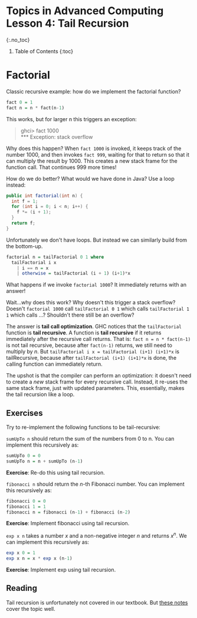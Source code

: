 # Topics in Advanced Computing Lesson 4: Tail Recursion
{:.no_toc}

1. Table of Contents
{:toc}

# Factorial

Classic recursive example: how do we implement the factorial function?

```haskell
fact 0 = 1
fact n = n * fact(n-1)
```

This works, but for larger n this triggers an exception:

> ghci> fact 1000  
> *** Exception: stack overflow

Why does this happen? When `fact 1000` is invoked, it keeps track of the number 1000, and then invokes `fact 999`, waiting for that to return so that it can multiply the result by 1000. This creates a new stack frame for the function call. That continues 999 more times!

How do we do better? What would we have done in Java? Use a loop instead:

```java
public int factorial(int n) {
  int f = 1;
  for (int i = 0; i < n; i++) {
    f *= (i + 1);
  }
  return f;
}
```

Unfortunately we don't have loops. But instead we can similarly build from the bottom-up.

```haskell
factorial n = tailFactorial 0 1 where
  tailFactorial i x
    | i == n = x
    | otherwise = tailFactorial (i + 1) (i+1)*x
```

What happens if we invoke `factorial 1000`? It immediately returns with an answer!

Wait...why does this work? Why doesn't this trigger a stack overflow? Doesn't `factorial 1000` call `tailFactorial 0 1` which calls `tailFactorial 1 1` which calls ...? Shouldn't there still be an overflow?

The answer is **tail call optimization**. GHC notices that the `tailFactorial` function is **tail recursive**. A function is **tail recursive** if it returns immediately after the recursive call returns. That is: `fact n = n * fact(n-1)` is not tail recursive, because after `fact(n-1)` returns, we still need to multiply by $n$. But `tailFactorial i x = tailFactorial (i+1) (i+1)*x` is tailRecursive, because after `tailFactorial (i+1) (i+1)*x` is done, the calling function can immediately return.

The upshot is that the compiler can perform an optimization: it doesn't need to create a *new* stack frame for every recursive call. Instead, it re-uses the same stack frame, just with updated parameters. This, essentially, makes the tail recursion like a loop.

## Exercises

Try to re-implement the following functions to be tail-recursive:

`sumUpTo n` should return the sum of the numbers from 0 to n. You can implement this recursively as:

```haskell
sumUpTo 0 = 0
sumUpTo n = n + sumUpTo (n-1)
```

**Exercise**: Re-do this using tail recursion.

`fibonacci n` should return the $n$-th Fibonacci number. You can implement this recursively as:

```haskell
fibonacci 0 = 0
fibonacci 1 = 1
fibonacci n = fibonacci (n-1) + fibonacci (n-2)
```

**Exercise**: Implement fibonacci using tail recursion.

`exp x n` takes a number $x$ and a non-negative integer $n$ and returns $x^n$. We can implement this recursively as:

```haskell
exp x 0 = 1
exp x n = x * exp x (n-1)
```

**Exercise**: Implement exp using tail recursion.

## Reading

Tail recursion is unfortunately not covered in our textbook. But [these notes](https://web.cs.dal.ca/~nzeh/Teaching/3137/haskell/recursion/tail_recursion/) cover the topic well.

